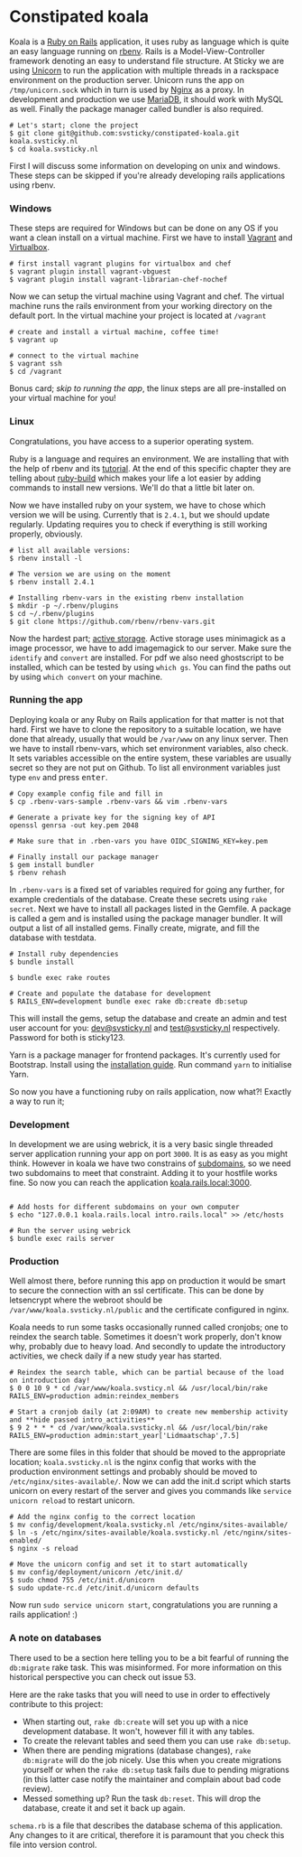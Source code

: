# Constipated koala

Koala is a [Ruby on Rails](http://guides.rubyonrails.org/getting_started.html) application, it uses ruby as language which is quite an easy language running on [rbenv](https://github.com/rbenv/rbenv). Rails is a Model-View-Controller framework denoting an easy to understand file structure. At Sticky we are using [Unicorn](unicorn) to run the application with multiple threads in a rackspace environment on the production server. Unicorn runs the app on `/tmp/unicorn.sock` which in turn is used by [Nginx](koala.svsticky.nl)
 as a proxy. In development and production we use [MariaDB](https://downloads.mariadb.org/mariadb/repositories), it should work with MySQL as well. Finally the package manager called bundler is also required.

 ```shell
 # Let's start; clone the project
 $ git clone git@github.com:svsticky/constipated-koala.git koala.svsticky.nl
 $ cd koala.svsticky.nl
 ```

First I will discuss some information on developing on unix and windows. These steps can be skipped if you're already developing rails applications using rbenv.

### Windows
These steps are required for Windows but can be done on any OS if you want a clean install on a virtual machine. First we have to install [Vagrant](http://www.vagrantup.com/downloads.html) and [Virtualbox](https://www.virtualbox.org/wiki/Downloads).

```shell
# first install vagrant plugins for virtualbox and chef
$ vagrant plugin install vagrant-vbguest
$ vagrant plugin install vagrant-librarian-chef-nochef
```

Now we can setup the virtual machine using Vagrant and chef. The virtual machine runs the rails environment from your working directory on the default port. In the virtual machine your project is located at `/vagrant`

```shell
# create and install a virtual machine, coffee time!
$ vagrant up

# connect to the virtual machine
$ vagrant ssh
$ cd /vagrant
```

Bonus card; _skip to running the app_, the linux steps are all pre-installed on your virtual machine for you!

### Linux
Congratulations, you have access to a superior operating system.

Ruby is a language and requires an environment. We are installing that with the help of rbenv and its [tutorial](https://github.com/rbenv/rbenv#basic-github-checkout). At the end of this specific chapter they are telling about [ruby-build](https://github.com/rbenv/ruby-build#installing-as-an-rbenv-plugin-recommended) which makes your life a lot easier by adding commands to install new versions. We'll do that a little bit later on.

Now we have installed ruby on your system, we have to chose which version we will be using. Currently that is `2.4.1`, but we should update regularly. Updating requires you to check if everything is still working properly, obviously.

```shell
# list all available versions:
$ rbenv install -l

# The version we are using on the moment
$ rbenv install 2.4.1

# Installing rbenv-vars in the existing rbenv installation
$ mkdir -p ~/.rbenv/plugins
$ cd ~/.rbenv/plugins
$ git clone https://github.com/rbenv/rbenv-vars.git
```

Now the hardest part; [active storage](http://edgeguides.rubyonrails.org/active_storage_overview.html). Active storage uses minimagick as a image processor, we have to add imagemagick to our server. Make sure the `identify` and `convert` are installed. For pdf we also need ghostscript to be installed, which can be tested by using `which gs`. You can find the paths out by using `which convert` on your machine.

### Running the app
Deploying koala or any Ruby on Rails application for that matter is not that hard. First we have to clone the repository to a suitable location, we have done that already, usually that would be `/var/www` on any linux server. Then we have to install rbenv-vars, which set environment variables, also check. It sets variables accessible on the entire system, these variables are usually secret so they are not put on Github. To list all environment variables just type `env` and press <kbd>enter</kbd>.

```shell
# Copy example config file and fill in
$ cp .rbenv-vars-sample .rbenv-vars && vim .rbenv-vars

# Generate a private key for the signing key of API
openssl genrsa -out key.pem 2048

# Make sure that in .rben-vars you have OIDC_SIGNING_KEY=key.pem

# Finally install our package manager
$ gem install bundler
$ rbenv rehash
```

In `.rbenv-vars` is a fixed set of variables required for going any further, for example credentials of the database. Create these secrets using `rake secret`. Next we have to install all packages listed in the Gemfile. A package is called a gem and is installed using the package manager bundler. It will output a list of all installed gems. Finally create, migrate, and fill the database with testdata.

```shell
# Install ruby dependencies
$ bundle install

$ bundle exec rake routes

# Create and populate the database for development
$ RAILS_ENV=development bundle exec rake db:create db:setup
```
This will install the gems, setup the database and create an admin and test user account for you: dev@svsticky.nl and test@svsticky.nl respectively. Password for both is sticky123.

Yarn is a package manager for frontend packages. It's currently used for Bootstrap. Install using the [installation guide](https://yarnpkg.com/en/docs/install). Run command `yarn` to initialise Yarn.

So now you have a functioning ruby on rails application, now what?! Exactly a way to run it;

### Development
In development we are using webrick, it is a very basic single threaded server application running your app on port `3000`. It is as easy as you might think. However in koala we have two constrains of [subdomains](../routes.rb), so we need two subdomains to meet that constraint. Adding it to your hostfile works fine. So now you can reach the application [koala.rails.local:3000](http://koala.rails.local:3000).

```shell

# Add hosts for different subdomains on your own computer
$ echo "127.0.0.1 koala.rails.local intro.rails.local" >> /etc/hosts

# Run the server using webrick
$ bundle exec rails server
```

### Production
Well almost there, before running this app on production it would be smart to secure the connection with an ssl certificate. This can be done by letsencrypt where the webroot should be `/var/www/koala.svsticky.nl/public` and the certificate configured in nginx.

Koala needs to run some tasks occasionally runned called cronjobs; one to reindex the search table. Sometimes it doesn't work properly, don't know why, probably due to heavy load. And secondly to update the introductory activities, we check daily if a new study year has started.

```shell
# Reindex the search table, which can be partial because of the load on introduction day!
$ 0 0 10 9 * cd /var/www/koala.svsticy.nl && /usr/local/bin/rake RAILS_ENV=production admin:reindex_members

# Start a cronjob daily (at 2:09AM) to create new membership activity and **hide passed intro_activities**
$ 9 2 * * * cd /var/www/koala.svsticky.nl && /usr/local/bin/rake RAILS_ENV=production admin:start_year['Lidmaatschap',7.5]
```

There are some files in this folder that should be moved to the appropriate location; `koala.svsticky.nl` is the nginx config that works with the production environment settings and probably should be moved to `/etc/nginx/sites-available/`. Now we can add the init.d script which starts unicorn on every restart of the server and gives you commands like `service unicorn reload` to restart unicorn.

```shell
# Add the nginx config to the correct location
$ mv config/development/koala.svsticky.nl /etc/nginx/sites-available/
$ ln -s /etc/nginx/sites-available/koala.svsticky.nl /etc/nginx/sites-enabled/
$ nginx -s reload

# Move the unicorn config and set it to start automatically
$ mv config/deployment/unicorn /etc/init.d/
$ sudo chmod 755 /etc/init.d/unicorn
$ sudo update-rc.d /etc/init.d/unicorn defaults
```

Now run `sudo service unicorn start`, congratulations you are running a rails application! :)

### A note on databases
There used to be a section here telling you to be a bit fearful of running the
`db:migrate` rake task. This was misinformed. For more information on this historical
perspective you can check out issue 53.

Here are the rake tasks that you will need to use in order to effectively contribute
to this project:

 - When starting out, `rake db:create` will set you up with a nice development
   database. It won't, however fill it with any tables.
 - To create the relevant tables and seed them you can use `rake db:setup`.
 - When there are pending migrations (database changes), `rake db:migrate` will do
   the job nicely. Use this when you create migrations yourself or when the
   `rake db:setup` task fails due to pending migrations (in this latter case notify
   the maintainer and complain about bad code review).
 - Messed something up? Run the task `db:reset`. This will drop the database, create
   it and set it back up again.

`schema.rb` is a file that describes the database schema of this application. Any
changes to it are critical, therefore it is paramount that you check this file into
version control.
